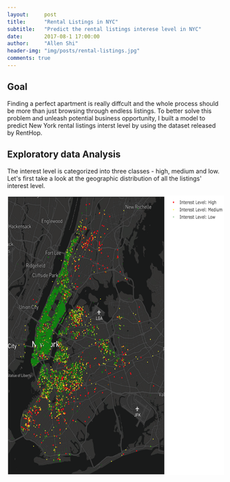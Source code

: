 ```yaml
---
layout:     post
title:      "Rental Listings in NYC"
subtitle:   "Predict the rental listings interese level in NYC"
date:       2017-08-1 17:00:00
author:     "Allen Shi"
header-img: "img/posts/rental-listings.jpg"
comments: true
---
```


## Goal
Finding a perfect apartment is really diffcult and the whole process should be more than just browsing through endless listings. To better solve this problem and unleash potential business opportunity, I built a model to predict New York rental listings interst level by using the dataset released by RentHop.

## Exploratory data Analysis
The interest level is categorized into three classes - high, medium and low. Let's first take a look at the geographic distribution of all the listings' interest level.

<center><img src="/img/posts/NY_listings.png" width="650" height="650"></center>

<!DOCTYPE html>
<meta charset="utf-8">
<style>

body {
  font: 10px sans-serif;
}

.group-tick line {
  stroke: #000;
}

.ribbons {
  fill-opacity: 0.67;
}

</style>
<svg width="960" height="960"></svg>
<script src="https://d3js.org/d3.v4.min.js"></script>
<script>

var matrix = [
  [11975,  5871, 8916, 2868],
  [ 1951, 10048, 2060, 6171],
  [ 8010, 16145, 8090, 8045],
  [ 1013,   990,  940, 6907]
];

var svg = d3.select("svg"),
    width = +svg.attr("width"),
    height = +svg.attr("height"),
    outerRadius = Math.min(width, height) * 0.5 - 40,
    innerRadius = outerRadius - 30;

var formatValue = d3.formatPrefix(",.0", 1e3);

var chord = d3.chord()
    .padAngle(0.05)
    .sortSubgroups(d3.descending);

var arc = d3.arc()
    .innerRadius(innerRadius)
    .outerRadius(outerRadius);

var ribbon = d3.ribbon()
    .radius(innerRadius);

var color = d3.scaleOrdinal()
    .domain(d3.range(4))
    .range(["#000000", "#FFDD89", "#957244", "#F26223"]);

var g = svg.append("g")
    .attr("transform", "translate(" + width / 2 + "," + height / 2 + ")")
    .datum(chord(matrix));

var group = g.append("g")
    .attr("class", "groups")
  .selectAll("g")
  .data(function(chords) { return chords.groups; })
  .enter().append("g");

group.append("path")
    .style("fill", function(d) { return color(d.index); })
    .style("stroke", function(d) { return d3.rgb(color(d.index)).darker(); })
    .attr("d", arc);

var groupTick = group.selectAll(".group-tick")
  .data(function(d) { return groupTicks(d, 1e3); })
  .enter().append("g")
    .attr("class", "group-tick")
    .attr("transform", function(d) { return "rotate(" + (d.angle * 180 / Math.PI - 90) + ") translate(" + outerRadius + ",0)"; });

groupTick.append("line")
    .attr("x2", 6);

groupTick
  .filter(function(d) { return d.value % 5e3 === 0; })
  .append("text")
    .attr("x", 8)
    .attr("dy", ".35em")
    .attr("transform", function(d) { return d.angle > Math.PI ? "rotate(180) translate(-16)" : null; })
    .style("text-anchor", function(d) { return d.angle > Math.PI ? "end" : null; })
    .text(function(d) { return formatValue(d.value); });

g.append("g")
    .attr("class", "ribbons")
  .selectAll("path")
  .data(function(chords) { return chords; })
  .enter().append("path")
    .attr("d", ribbon)
    .style("fill", function(d) { return color(d.target.index); })
    .style("stroke", function(d) { return d3.rgb(color(d.target.index)).darker(); });

// Returns an array of tick angles and values for a given group and step.
function groupTicks(d, step) {
  var k = (d.endAngle - d.startAngle) / d.value;
  return d3.range(0, d.value, step).map(function(value) {
    return {value: value, angle: value * k + d.startAngle};
  });
}

</script>


